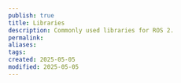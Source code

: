 ```yaml
---
publish: true
title: Libraries
description: Commonly used libraries for ROS 2.
permalink: 
aliases: 
tags:
created: 2025-05-05
modified: 2025-05-05
---
```

